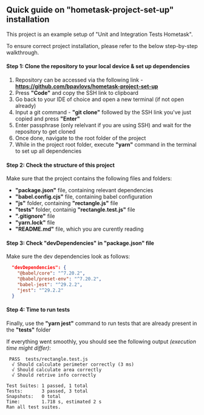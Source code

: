 ## Quick guide on "hometask-project-set-up" installation

This project is an example setup of "Unit and Integration Tests Hometask". 

To ensure correct project installation, please refer to the below step-by-step walkthrough.

#### Step 1: Clone the repository to your local device & set up dependencies

1. Repository can be accessed via the following link - **https://github.com/bpavlovs/hometask-project-set-up**
2. Press **"Code"** and copy the SSH link to clipboard
3. Go back to your IDE of choice and open a new terminal (if not open already)
4. Input a git command - **"git clone"** followed by the SSH link you've just copied and press **"Enter"**
5. Enter passphrase (only relelvant if you are using SSH) and wait for the repository to get cloned
6. Once done, navigate to the root folder of the project 
7. While in the project root folder, execute **"yarn"** command in the terminal to set up all dependencies

#### Step 2: Check the structure of this project

Make sure that the project contains the following files and folders:
- **"package.json"** file, containing relevant dependencies
- **"babel.config.cjs"** file, containing babel configuration
- **"js"** folder, containing **"rectangle.js"** file
- **"tests"** folder, containig **"rectangle.test.js"** file
- **".gitignore"** file
- **"yarn.lock"** file
- **"README.md"** file, which you are curently reading

#### Step 3: Check "devDependencies" in "package.json" file

Make sure the dev dependencies look as follows:

```json
  "devDependencies": {
    "@babel/core": "^7.20.2",
    "@babel/preset-env": "^7.20.2",
    "babel-jest": "^29.2.2",
    "jest": "^29.2.2"
  }
```
#### Step 4: Time to run tests

Finally, use the **"yarn jest"** command to run tests that are already present in the **"tests"** folder

If everything went smoothly, you should see the following output *(execution time might differ)*:

```text
 PASS  tests/rectangle.test.js
  √ Should calculate perimeter correctly (3 ms)
  √ Should calculate area correctly
  √ Should retrive info correctly

Test Suites: 1 passed, 1 total
Tests:       3 passed, 3 total
Snapshots:   0 total
Time:        1.718 s, estimated 2 s
Ran all test suites.
```
